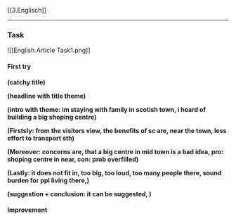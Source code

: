 [[3.Englisch]]
___
### Task
![[English Article Task1.png]]
#### First try
**(catchy title)**

**(headline with title theme)**

**(intro with theme: im staying with family in scotish town, i heard of building a big shoping centre)**

**(Firstsly: from the visitors view, the benefits of sc are, near the town, less effort to transport sth)**

**(Moreover: concerns are, that a big centre in mid town is a bad idea, pro: shoping centre in near, con: prob overfilled)**

**(Lastly: it does not fit in, too big, too loud, too many people there, sound burden for ppl living there,)**

**(suggestion + conclusion: it can be suggested, )**

#### Improvement
